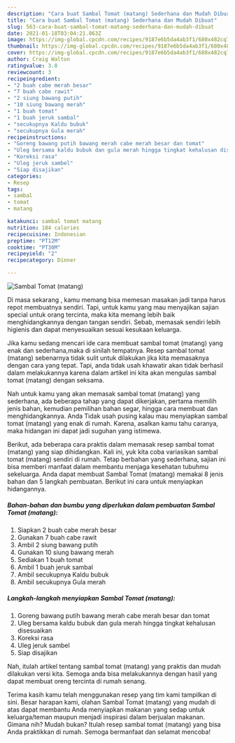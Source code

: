```yaml
---
description: "Cara buat Sambal Tomat (matang) Sederhana dan Mudah Dibuat"
title: "Cara buat Sambal Tomat (matang) Sederhana dan Mudah Dibuat"
slug: 563-cara-buat-sambal-tomat-matang-sederhana-dan-mudah-dibuat
date: 2021-01-18T03:04:21.863Z
image: https://img-global.cpcdn.com/recipes/9187e6b5da4ab3f1/680x482cq70/sambal-tomat-matang-foto-resep-utama.jpg
thumbnail: https://img-global.cpcdn.com/recipes/9187e6b5da4ab3f1/680x482cq70/sambal-tomat-matang-foto-resep-utama.jpg
cover: https://img-global.cpcdn.com/recipes/9187e6b5da4ab3f1/680x482cq70/sambal-tomat-matang-foto-resep-utama.jpg
author: Craig Walton
ratingvalue: 3.8
reviewcount: 3
recipeingredient:
- "2 buah cabe merah besar"
- "7 buah cabe rawit"
- "2 siung bawang putih"
- "10 siung bawang merah"
- "1 buah tomat"
- "1 buah jeruk sambal"
- "secukupnya Kaldu bubuk"
- "secukupnya Gula merah"
recipeinstructions:
- "Goreng bawang putih bawang merah cabe merah besar dan tomat"
- "Uleg bersama kaldu bubuk dan gula merah hingga tingkat kehalusan disesuaikan"
- "Koreksi rasa"
- "Uleg jeruk sambel"
- "Siap disajikan"
categories:
- Resep
tags:
- sambal
- tomat
- matang

katakunci: sambal tomat matang 
nutrition: 184 calories
recipecuisine: Indonesian
preptime: "PT12M"
cooktime: "PT30M"
recipeyield: "2"
recipecategory: Dinner

---
```



![Sambal Tomat (matang)](https://img-global.cpcdn.com/recipes/9187e6b5da4ab3f1/680x482cq70/sambal-tomat-matang-foto-resep-utama.jpg)

Di masa  sekarang , kamu memang bisa memesan masakan jadi tanpa harus repot membuatnya sendiri. Tapi, untuk kamu yang mau menyajikan sajian special untuk orang tercinta, maka kita memang lebih baik menghidangkannya dengan tangan sendiri. Sebab, memasak sendiri lebih higienis dan dapat menyesuaikan sesuai kesukaan keluarga.

Jika kamu sedang mencari ide cara membuat sambal tomat (matang) yang enak dan sederhana,maka di sinilah tempatnya. Resep sambal tomat (matang)  sebenarnya tidak sulit untuk dilakukan jika kita memasaknya dengan cara yang tepat. Tapi, anda tidak usah khawatir akan tidak berhasil dalam melakukannya 
karena dalam artikel ini kita akan mengulas sambal tomat (matang) dengan seksama.  



Nah untuk kamu yang akan memasak sambal tomat (matang) yang sederhana, ada beberapa tahap yang dapat dikerjakan, pertama memilih jenis bahan, kemudian pemilihan bahan segar, hingga cara membuat dan menghidangkannya. Anda Tidak usah pusing kalau mau menyiapkan sambal tomat (matang) yang enak di rumah. Karena, asalkan kamu  tahu caranya, maka hidangan ini dapat jadi suguhan yang istimewa.

Berikut, ada beberapa cara praktis  dalam memasak resep sambal tomat (matang) yang siap dihidangkan. Kali ini, yuk kita coba variasikan sambal tomat (matang) sendiri di rumah. Tetap berbahan yang sederhana, sajian ini bisa memberi manfaat dalam membantu menjaga kesehatan tubuhmu sekeluarga. Anda dapat membuat Sambal Tomat (matang) memakai 8 jenis bahan dan 5 langkah pembuatan. Berikut ini cara untuk menyiapkan hidangannya.

<!--inarticleads1-->

##### Bahan-bahan dan bumbu yang diperlukan dalam pembuatan Sambal Tomat (matang):

1. Siapkan 2 buah cabe merah besar
1. Gunakan 7 buah cabe rawit
1. Ambil 2 siung bawang putih
1. Gunakan 10 siung bawang merah
1. Sediakan 1 buah tomat
1. Ambil 1 buah jeruk sambal
1. Ambil secukupnya Kaldu bubuk
1. Ambil secukupnya Gula merah




<!--inarticleads2-->

##### Langkah-langkah menyiapkan Sambal Tomat (matang):

1. Goreng bawang putih bawang merah cabe merah besar dan tomat
1. Uleg bersama kaldu bubuk dan gula merah hingga tingkat kehalusan disesuaikan
1. Koreksi rasa
1. Uleg jeruk sambel
1. Siap disajikan




Nah, itulah artikel tentang  sambal tomat (matang)  yang praktis dan mudah dilakukan versi kita. Semoga anda bisa melakukannya dengan hasil yang dapat membuat oreng tercinta di rumah senang. 

Terima kasih kamu telah menggunakan resep yang tim kami tampilkan di sini. Besar harapan kami, olahan  Sambal Tomat (matang) yang mudah di atas dapat membantu Anda menyiapkan makanan yang sedap untuk keluarga/teman maupun menjadi inspirasi dalam berjualan makanan. Gimana nih? Mudah bukan? Itulah resep sambal tomat (matang) yang bisa Anda praktikkan di rumah. Semoga bermanfaat dan selamat mencoba!

